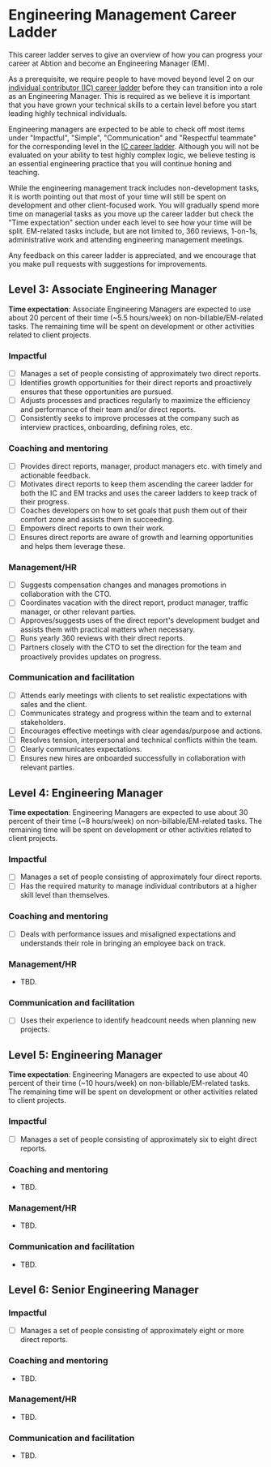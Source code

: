 # Engineering Management Career Ladder
This career ladder serves to give an overview of how you can progress your
career at Abtion and become an Engineering Manager (EM).

As a prerequisite, we require people to have moved beyond level 2 on our
[individual contributor (IC) career
ladder](https://github.com/abtion/guidelines/blob/main/career/ladder.md) before
they can transition into a role as an Engineering Manager. This is required as
we believe it is important that you have grown your technical skills to a
certain level before you start leading highly technical individuals.

Engineering managers are expected to be able to check off most items under
"Impactful", "Simple", "Communication" and "Respectful teammate" for the
corresponding level in the [IC career
ladder](https://github.com/abtion/guidelines/blob/main/career/ladder.md).
Although you will not be evaluated on your ability to test highly complex logic,
we believe testing is an essential engineering practice that you will continue
honing and teaching.

While the engineering management track includes non-development tasks, it is
worth pointing out that most of your time will still be spent on development and
other client-focused work. You will gradually spend more time on managerial
tasks as you move up the career ladder but check the "Time expectation" section
under each level to see how your time will be split. EM-related tasks include,
but are not limited to, 360 reviews, 1-on-1s, administrative work and attending
engineering management meetings.

Any feedback on this career ladder is appreciated, and we encourage that you
make pull requests with suggestions for improvements.

## Level 3: Associate Engineering Manager
**Time expectation**: Associate Engineering Managers are expected to use about
20 percent of their time (~5.5 hours/week) on non-billable/EM-related tasks. The
remaining time will be spent on development or other activities related to
client projects.

### Impactful
- [ ] Manages a set of people consisting of approximately two direct reports.
- [ ] Identifies growth opportunities for their direct reports and proactively
  ensures that these opportunities are pursued.
- [ ] Adjusts processes and practices regularly to maximize the efficiency and
  performance of their team and/or direct reports.
- [ ] Consistently seeks to improve processes at the company such as interview
  practices, onboarding, defining roles, etc.

### Coaching and mentoring
- [ ] Provides direct reports, manager, product managers etc. with timely and
  actionable feedback.
- [ ] Motivates direct reports to keep them ascending the career ladder for both
  the IC and EM tracks and uses the career ladders to keep track of their
  progress.
- [ ] Coaches developers on how to set goals that push them out of their comfort
  zone and assists them in succeeding.
- [ ] Empowers direct reports to own their work.
- [ ] Ensures direct reports are aware of growth and learning opportunities and
  helps them leverage these.

### Management/HR
- [ ] Suggests compensation changes and manages promotions in collaboration with
  the CTO.
- [ ] Coordinates vacation with the direct report, product manager, traffic
  manager, or other relevant parties.
- [ ] Approves/suggests uses of the direct report's development budget and
  assists them with practical matters when necessary.
- [ ] Runs yearly 360 reviews with their direct reports.
- [ ] Partners closely with the CTO to set the direction for the team and
  proactively provides updates on progress.

### Communication and facilitation
- [ ] Attends early meetings with clients to set realistic expectations with
  sales and the client.
- [ ] Communicates strategy and progress within the team and to external
  stakeholders.
- [ ] Encourages effective meetings with clear agendas/purpose and actions.
- [ ] Resolves tension, interpersonal and technical conflicts within the team.
- [ ] Clearly communicates expectations.
- [ ] Ensures new hires are onboarded successfully in collaboration with
  relevant parties.

## Level 4: Engineering Manager
**Time expectation**: Engineering Managers are expected to use about 30 percent
of their time (~8 hours/week) on non-billable/EM-related tasks. The remaining
time will be spent on development or other activities related to client
projects.

### Impactful
- [ ] Manages a set of people consisting of approximately four direct reports.
- [ ] Has the required maturity to manage individual contributors at a higher
  skill level than themselves.

### Coaching and mentoring
- [ ] Deals with performance issues and misaligned expectations and understands
  their role in bringing an employee back on track.

### Management/HR
- TBD.

### Communication and facilitation
- [ ] Uses their experience to identify headcount needs when planning new
  projects.

## Level 5: Engineering Manager
**Time expectation**: Engineering Managers are expected to use about 40 percent
of their time (~10 hours/week) on non-billable/EM-related tasks. The remaining
time will be spent on development or other activities related to client
projects.

### Impactful
- [ ] Manages a set of people consisting of approximately six to eight direct
  reports.

### Coaching and mentoring
- TBD.

### Management/HR
- TBD.

### Communication and facilitation
- TBD.

## Level 6: Senior Engineering Manager
### Impactful
- [ ] Manages a set of people consisting of approximately eight or more direct
  reports.

### Coaching and mentoring
- TBD.

### Management/HR
- TBD.

### Communication and facilitation
- TBD.
